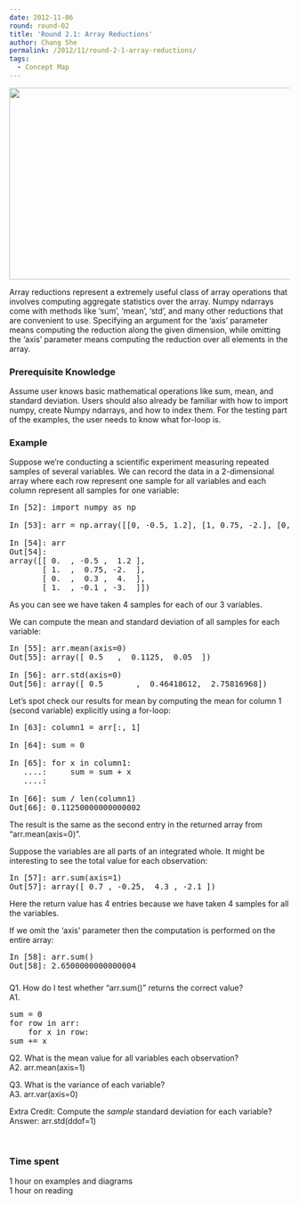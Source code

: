 ```yaml
---
date: 2012-11-06
round: round-02
title: 'Round 2.1: Array Reductions'
author: Chang She
permalink: /2012/11/round-2-1-array-reductions/
tags:
  - Concept Map
---
```

<p style="text-align: center;">
  <a href="http://teaching.software-carpentry.org/wp-content/uploads/2012/11/concept_map.001.png"><img class="size-full wp-image-986 aligncenter" title="concept_map.001" src="http://teaching.software-carpentry.org/wp-content/uploads/2012/11/concept_map.001.png" alt="" width="635" height="344" /></a>
</p>

Array reductions represent a extremely useful class of array operations that involves computing aggregate statistics over the array. Numpy ndarrays come with methods like &#8216;sum&#8217;, &#8216;mean&#8217;, &#8216;std&#8217;, and many other reductions that are convenient to use. Specifying an argument for the &#8216;axis&#8217; parameter means computing the reduction along the given dimension, while omitting the &#8216;axis&#8217; parameter means computing the reduction over all elements in the array.

### **Prerequisite Knowledge**

Assume user knows basic mathematical operations like sum, mean, and standard deviation. Users should also already be familiar with how to import numpy, create Numpy ndarrays, and how to index them. For the testing part of the examples, the user needs to know what for-loop is.

### **Example**

Suppose we&#8217;re conducting a scientific experiment measuring repeated samples of several variables. We can record the data in a 2-dimensional array where each row represent one sample for all variables and each column represent all samples for one variable:

<pre>In [52]: import numpy as np

In [53]: arr = np.array([[0, -0.5, 1.2], [1, 0.75, -2.], [0, 0.3, 4], [1, -0.1, -3.]])

In [54]: arr
Out[54]: 
array([[ 0.  , -0.5 ,  1.2 ],
       [ 1.  ,  0.75, -2.  ],
       [ 0.  ,  0.3 ,  4.  ],
       [ 1.  , -0.1 , -3.  ]])</pre>

As you can see we have taken 4 samples for each of our 3 variables.

We can compute the mean and standard deviation of all samples for each variable:

<pre>In [55]: arr.mean(axis=0)
Out[55]: array([ 0.5   ,  0.1125,  0.05  ])

In [56]: arr.std(axis=0)
Out[56]: array([ 0.5       ,  0.46418612,  2.75816968])</pre>

Let&#8217;s spot check our results for mean by computing the mean for column 1 (second variable) explicitly using a for-loop:

<pre>In [63]: column1 = arr[:, 1]

In [64]: sum = 0

In [65]: for x in column1:
   ....:     sum = sum + x
   ....:     

In [66]: sum / len(column1)
Out[66]: 0.11250000000000002</pre>

The result is the same as the second entry in the returned array from &#8220;arr.mean(axis=0)&#8221;.

Suppose the variables are all parts of an integrated whole. It might be interesting to see the total value for each observation:

<pre>In [57]: arr.sum(axis=1)
Out[57]: array([ 0.7 , -0.25,  4.3 , -2.1 ])</pre>

Here the return value has 4 entries because we have taken 4 samples for all the variables.

If we omit the &#8216;axis&#8217; parameter then the computation is performed on the entire array:

<pre>In [58]: arr.sum()
Out[58]: 2.6500000000000004</pre>

### 

Q1. How do I test whether &#8220;arr.sum()&#8221; returns the correct value?  
A1.

<pre>sum = 0
for row in arr:
    for x in row:
sum += x</pre>

Q2. What is the mean value for all variables each observation?  
A2. arr.mean(axis=1)

Q3. What is the variance of each variable?  
A3. arr.var(axis=0)

Extra Credit: Compute the *sample* standard deviation for each variable?  
Answer: arr.std(ddof=1)

&nbsp;

### Time spent

1 hour on examples and diagrams  
1 hour on reading
